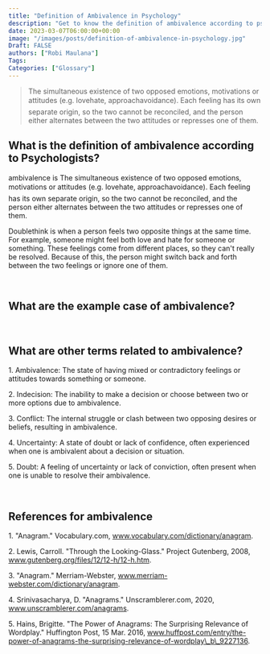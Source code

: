 ```yaml
---
title: "Definition of Ambivalence in Psychology"
description: "Get to know the definition of ambivalence according to psychologists."
date: 2023-03-07T06:00:00+00:00
image: "/images/posts/definition-of-ambivalence-in-psychology.jpg"
Draft: FALSE
authors: ["Robi Maulana"]
Tags: 
Categories: ["Glossary"]
---
```






> The simultaneous existence of two opposed emotions, motivations or attitudes (e.g. lovehate, approachavoidance). Each feeling has its own separate origin, so the two cannot be reconciled, and the person either alternates between the two attitudes or represses one of them.

## What is the definition of ambivalence according to Psychologists?

ambivalence is The simultaneous existence of two opposed emotions, motivations or attitudes (e.g. lovehate, approachavoidance). Each feeling has its own separate origin, so the two cannot be reconciled, and the person either alternates between the two attitudes or represses one of them.

Doublethink is when a person feels two opposite things at the same time. For example, someone might feel both love and hate for someone or something. These feelings come from different places, so they can't really be resolved. Because of this, the person might switch back and forth between the two feelings or ignore one of them.

 

## What are the example case of ambivalence?

 

## What are other terms related to ambivalence?

1\. Ambivalence: The state of having mixed or contradictory feelings or attitudes towards something or someone.

2\. Indecision: The inability to make a decision or choose between two or more options due to ambivalence.

3\. Conflict: The internal struggle or clash between two opposing desires or beliefs, resulting in ambivalence.

4\. Uncertainty: A state of doubt or lack of confidence, often experienced when one is ambivalent about a decision or situation.

5\. Doubt: A feeling of uncertainty or lack of conviction, often present when one is unable to resolve their ambivalence.

 

## References for ambivalence

1\. "Anagram." Vocabulary.com, www.vocabulary.com/dictionary/anagram.

2\. Lewis, Carroll. "Through the Looking-Glass." Project Gutenberg, 2008, www.gutenberg.org/files/12/12-h/12-h.htm.

3\. "Anagram." Merriam-Webster, www.merriam-webster.com/dictionary/anagram.

4\. Srinivasacharya, D. "Anagrams." Unscramblerer.com, 2020, www.unscramblerer.com/anagrams.

5\. Hains, Brigitte. "The Power of Anagrams: The Surprising Relevance of Wordplay." Huffington Post, 15 Mar. 2016, www.huffpost.com/entry/the-power-of-anagrams-the-surprising-relevance-of-wordplay\_b\_9227136.
